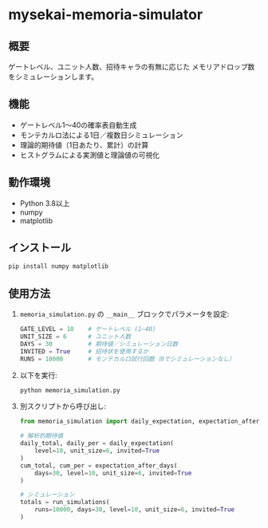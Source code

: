 # mysekai-memoria-simulator

## 概要
ゲートレベル、ユニット人数、招待キャラの有無に応じた
メモリアドロップ数をシミュレーションします。

## 機能
- ゲートレベル1〜40の確率表自動生成
- モンテカルロ法による1日／複数日シミュレーション
- 理論的期待値（1日あたり、累計）の計算
- ヒストグラムによる実測値と理論値の可視化

## 動作環境
- Python 3.8以上
- numpy
- matplotlib

## インストール
```bash
pip install numpy matplotlib
```

## 使用方法
1. `memoria_simulation.py` の `__main__` ブロックでパラメータを設定:
   ```python
   GATE_LEVEL = 10    # ゲートレベル (1–40)
   UNIT_SIZE = 6      # ユニット人数
   DAYS = 30          # 期待値／シミュレーション日数
   INVITED = True     # 招待状を使用するか
   RUNS = 10000       # モンテカルロ試行回数（0でシミュレーションなし）
   ```
2. 以下を実行:
   ```bash
   python memoria_simulation.py
   ```
3. 別スクリプトから呼び出し:
   ```python
   from memoria_simulation import daily_expectation, expectation_after_days, run_simulations

   # 解析的期待値
   daily_total, daily_per = daily_expectation(
       level=10, unit_size=6, invited=True
   )
   cum_total, cum_per = expectation_after_days(
       days=30, level=10, unit_size=6, invited=True
   )

   # シミュレーション
   totals = run_simulations(
       runs=10000, days=30, level=10, unit_size=6, invited=True
   )
   ```
